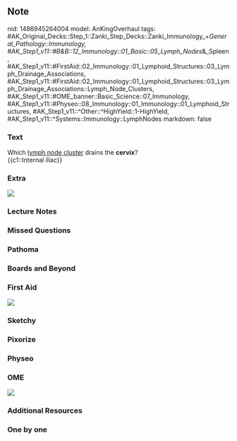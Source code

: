 ## Note
nid: 1486945264004
model: AnKingOverhaul
tags: #AK_Original_Decks::Step_1::Zanki_Step_Decks::Zanki_Immunology_+_General_Pathology::Immunology, #AK_Step1_v11::#B&B::12_Immunology::01_Basic::05_Lymph_Nodes_&_Spleen, #AK_Step1_v11::#FirstAid::02_Immunology::01_Lymphoid_Structures::03_Lymph_Drainage_Associations, #AK_Step1_v11::#FirstAid::02_Immunology::01_Lymphoid_Structures::03_Lymph_Drainage_Associations::Lymph_Node_Clusters, #AK_Step1_v11::#OME_banner::Basic_Science::07_Immunology, #AK_Step1_v11::#Physeo::08_Immunology::01_Immunology::01_Lymphoid_Structures, #AK_Step1_v11::^Other::^HighYield::1-HighYield, #AK_Step1_v11::^Systems::Immunology::LymphNodes
markdown: false

### Text
<div>
  <div>
    <div>
      Which <u>lymph node cluster</u> drains the <b>cervix</b>?
    </div>
    <div>
      {{c1::Internal iliac}}
    </div>
  </div>
</div>

### Extra
<img src="paste-80397492814261.jpg">

### Lecture Notes


### Missed Questions


### Pathoma


### Boards and Beyond


### First Aid
<img src="tmpqdifxozv.png">

### Sketchy


### Pixorize


### Physeo


### OME
<div class="ome-widget">
  <a href=
  "https://onlinemeded.org/spa/immunology?ref=anki"><img src=
  "_OME_AnkiFlashcards_Topic_2.png"></a>
</div>

### Additional Resources


### One by one

